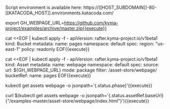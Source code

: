 Script environment is available here: https://[[HOST_SUBDOMAIN]]-80-[[KATACODA_HOST]].environments.katacoda.com/

export GH_WEBPAGE_URL=https://github.com/kyma-project/examples/archive/master.zip{{execute}}


cat <<EOF | kubectl apply -f -
apiVersion: rafter.kyma-project.io/v1beta1
kind: Bucket
metadata:
  name: pages
  namespace: default
spec:
  region: "us-east-1"
  policy: readonly
EOF{{execute}}


cat <<EOF | kubectl apply -f -
apiVersion: rafter.kyma-project.io/v1beta1
kind: Asset
metadata:
  name: webpage
  namespace: default
spec:
  source:
    url: ${GH_WEBPAGE_URL}
    mode: package
    filter: /asset-store/webpage/
  bucketRef:
    name: pages
EOF{{execute}}

kubectl get assets webpage -o jsonpath='{.status.phase}'{{execute}}

curl $(kubectl get assets webpage -o jsonpath='{.status.assetRef.baseUrl}{"/examples-master/asset-store/webpage/index.html"}'){{execute}}